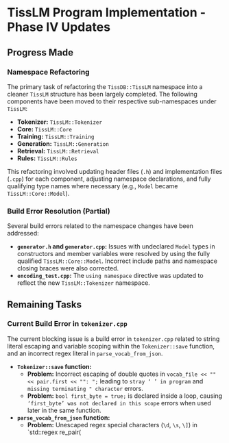# TissLM Program Implementation - Phase IV Updates

## Progress Made

### Namespace Refactoring
The primary task of refactoring the `TissDB::TissLM` namespace into a cleaner `TissLM` structure has been largely completed. The following components have been moved to their respective sub-namespaces under `TissLM`:

*   **Tokenizer:** `TissLM::Tokenizer`
*   **Core:** `TissLM::Core`
*   **Training:** `TissLM::Training`
*   **Generation:** `TissLM::Generation`
*   **Retrieval:** `TissLM::Retrieval`
*   **Rules:** `TissLM::Rules`

This refactoring involved updating header files (`.h`) and implementation files (`.cpp`) for each component, adjusting namespace declarations, and fully qualifying type names where necessary (e.g., `Model` became `TissLM::Core::Model`).

### Build Error Resolution (Partial)
Several build errors related to the namespace changes have been addressed:
*   **`generator.h` and `generator.cpp`:** Issues with undeclared `Model` types in constructors and member variables were resolved by using the fully qualified `TissLM::Core::Model`. Incorrect include paths and namespace closing braces were also corrected.
*   **`encoding_test.cpp`:** The `using namespace` directive was updated to reflect the new `TissLM::Tokenizer` namespace.

## Remaining Tasks

### Current Build Error in `tokenizer.cpp`
The current blocking issue is a build error in `tokenizer.cpp` related to string literal escaping and variable scoping within the `Tokenizer::save` function, and an incorrect regex literal in `parse_vocab_from_json`.

*   **`Tokenizer::save` function:**
    *   **Problem:** Incorrect escaping of double quotes in `vocab_file << "" << pair.first << "": ";` leading to `stray ‘
’ in program` and `missing terminating " character` errors.
    *   **Problem:** `bool first_byte = true;` is declared inside a loop, causing `‘first_byte’ was not declared in this scope` errors when used later in the same function.
*   **`parse_vocab_from_json` function:**
    *   **Problem:** Unescaped regex special characters (`\d`, `\s`, `\]`) in `std::regex re_pair(
